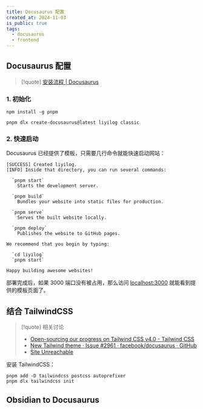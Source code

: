 ```yaml
---
title: Docusaurus 配置
created_at: 2024-11-03
is_public: true
tags:
  - docusaurus
  - frontend
---
```


## Docusaurus 配置

> [!quote] [安装流程 | Docusaurus](https://docusaurus.io/zh-CN/docs/installation)

### 1. 初始化

```shell
npm install -g pnpm

pnpm dlx create-docusaurus@latest liyilog classic
```

### 2. 快速启动

Docusaurus 已经提供了模板，只需要几行命令就能快速启动网站：

```shell
[SUCCESS] Created liyilog.
[INFO] Inside that directory, you can run several commands:

  `pnpm start`
    Starts the development server.

  `pnpm build`
    Bundles your website into static files for production.

  `pnpm serve`
    Serves the built website locally.

  `pnpm deploy`
    Publishes the website to GitHub pages.

We recommend that you begin by typing:

  `cd liyilog`
  `pnpm start`

Happy building awesome websites!
```

部署完成后，如果 3000 端口没有被占用，那么访问 [localhost:3000](localhost:3000) 就能看到提供的模板页面了。

## 结合 TailwindCSS

> [!quote] 相关讨论
>
> - [Open-sourcing our progress on Tailwind CSS v4.0 - Tailwind CSS](https://tailwindcss.com/blog/tailwindcss-v4-alpha)
> - [New Tailwind theme · Issue #2961 · facebook/docusaurus · GitHub](https://github.com/facebook/docusaurus/issues/2961)
> - [Site Unreachable](https://medium.com/@bargadyahmed/docusaurus-a-guide-to-seamless-integration-with-tailwind-css-dd202211caac)

安装 TailwindCSS：

```shell
pnpm add -D tailwindcss postcss autoprefixer
pnpm dlx tailwindcss init
```

## Obsidian to Docusaurus
